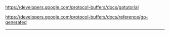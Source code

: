 https://developers.google.com/protocol-buffers/docs/gotutorial

https://developers.google.com/protocol-buffers/docs/reference/go-generated

---

## 
